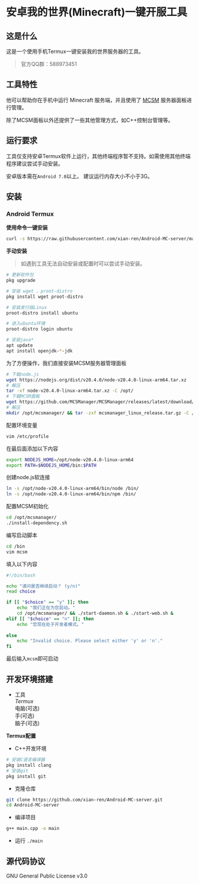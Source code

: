 # 安卓我的世界(Minecraft)一键开服工具
## 这是什么
这是一个使用手机Termux一键安装我的世界服务器的工具。
> 官方QQ群：588973451

## 工具特性
他可以帮助你在手机中运行 Minecraft 服务端，并且使用了 [MCSM](https://github.com/MCSManager/MCSManager/tree/master) 服务器面板进行管理。

除了MCSM面板以外还提供了一些其他管理方式，如C++控制台管理等。

## 运行要求
工具仅支持安卓Termux软件上运行，其他终端程序暂不支持。如需使用其他终端程序建议尝试手动安装。

安卓版本需在`Android 7.0`以上。
建议运行内存大小不小于3G。

## 安装
### Android Termux
**使用命令一键安装**

```bash
curl -s https://raw.githubusercontent.com/xian-ren/Android-MC-server/main/install.sh -o install.sh && chmod +x install.sh && ./install.sh
```

**手动安装**
> 如遇到工具无法自动安装或配置时可以尝试手动安装。

```bash
# 更新软件包
pkg upgrade

# 安装 wget 、proot-distro
pkg install wget proot-distro

# 安装发行版Linux
proot-distro install ubuntu

# 进入ubuntu环境
proot-distro login ubuntu

# 安装java*
apt update
apt install openjdk-*-jdk
```
为了方便操作，我们直接安装MCSM服务器管理面板
```bash
# 下载node.js
wget https://nodejs.org/dist/v20.4.0/node-v20.4.0-linux-arm64.tar.xz
# 解压
tar -xf node-v20.4.0-linux-arm64.tar.xz -C /opt/
# 下载MCSM面板
wget https://github.com/MCSManager/MCSManager/releases/latest/download/mcsmanager_linux_release.tar.gz
# 解压
mkdir /opt/mcsmanager/ && tar -zxf mcsmanager_linux_release.tar.gz -C /opt/mcsmanager/
```
配置环境变量
```bash
vim /etc/profile
```
在最后面添加以下内容
```bash
export NODEJS_HOME=/opt/node-v20.4.0-linux-arm64
export PATH=$NODEJS_HOME/bin:$PATH
```
创建node.js软连接
```bash
ln -s /opt/node-v20.4.0-linux-arm64/bin/node /bin/
ln -s /opt/node-v20.4.0-linux-arm64/bin/npm /bin/
```
配置MCSM初始化
```bash
cd /opt/mcsmanager/
./install-dependency.sh
```
编写启动脚本
```bash
cd /bin
vim mcsm
```
填入以下内容

```bash
#!/bin/bash

echo "请问是否继续启动？ (y/n)"
read choice

if [[ "$choice" == "y" ]]; then
    echo "我们正在为您启动。"
    cd /opt/mcsmanager/ && ./start-daemon.sh & ./start-web.sh &
elif [[ "$choice" == "n" ]]; then
    echo "您现在处于开发者模式。"
    
else
    echo "Invalid choice. Please select either 'y' or 'n'."
fi
```
最后输入`mcsm`即可启动


## 开发环境搭建
- 工具 <br/>
*Termux*<br/>
电脑(可选)<br/>
手(可选)<br/>
脑子(可选)<br/>

**Termux配置**<br/>
- C++开发环境
```bash
# 安装C语言编译器
pkg install clang
# 安装git
pkg install git
```
- 克隆仓库
```bash
git clone https://github.com/xian-ren/Android-MC-server.git
cd Android-MC-server
```
- 编译项目
```bash
g++ main.cpp -o main
```
- 运行
  `./main`


## 源代码协议
GNU General Public License v3.0


